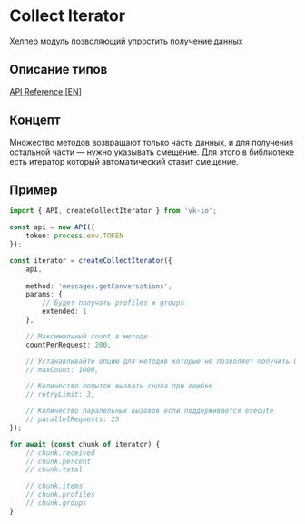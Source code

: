 # Collect Iterator

Хелпер модуль позволяющий упростить получение данных

## Описание типов

[API Reference [EN]](https://negezor.github.io/vk-io/references/vk-io/index.html#createCollectIterator)

## Концепт

Множество методов возвращают только часть данных, и для получения остальной части — нужно указывать смещение. Для этого в библиотеке есть итератор который автоматический ставит смещение.

## Пример

```ts
import { API, createCollectIterator } from 'vk-io';

const api = new API({
    token: process.env.TOKEN
});

const iterator = createCollectIterator({
    api,
    
    method: 'messages.getConversations',
    params: {
        // Будет получать profiles и groups
        extended: 1
    },

    // Максимальный count в методе
    countPerRequest: 200,

    // Устанавливайте опцию для методов которые не позволяет получить больше N данных, например `users.search`
    // maxCount: 1000,

    // Количество попыток вызвать снова при ошибке
    // retryLimit: 3,

    // Количество паралельных вызовов если поддерживается execute
    // parallelRequests: 25
});

for await (const chunk of iterator) {
    // chunk.received
    // chunk.percent
    // chunk.total

    // chunk.items
    // chunk.profiles
    // chunk.groups
}
```
